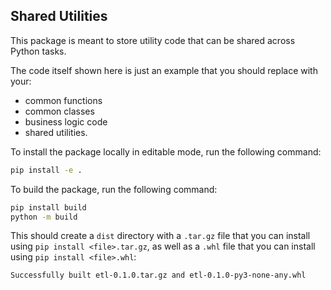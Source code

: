 ## Shared Utilities

This package is meant to store utility code that can be shared across Python tasks.

The code itself shown here is just an example that you should replace with your:
- common functions
- common classes
- business logic code
- shared utilities.

To install the package locally in editable mode, run the following command:

```bash
pip install -e .
```

To build the package, run the following command:

```bash
pip install build
python -m build
```

This should create a `dist` directory with a `.tar.gz` file that you can install using `pip install <file>.tar.gz`, as well as a `.whl` file that you can install using `pip install <file>.whl`:

```
Successfully built etl-0.1.0.tar.gz and etl-0.1.0-py3-none-any.whl
```